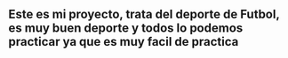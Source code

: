 ## Este es mi proyecto, trata del deporte de Futbol, es muy buen deporte y todos lo podemos practicar ya que es muy facil de practica